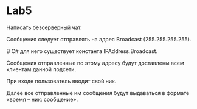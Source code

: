 # Lab5

Написать безсерверный чат.

Сообщения следует отправлять на адрес Broadcast (255.255.255.255).

В C# для него существует константа IPAddress.Broadcast.

Сообщения отправленные по этому адресу будут доставлены всем клиентам данной подсети.

При входе пользователь вводит свой ник.

Далее все отправленные им сообщения будут выдаваться в формате «время – ник: сообщение».
